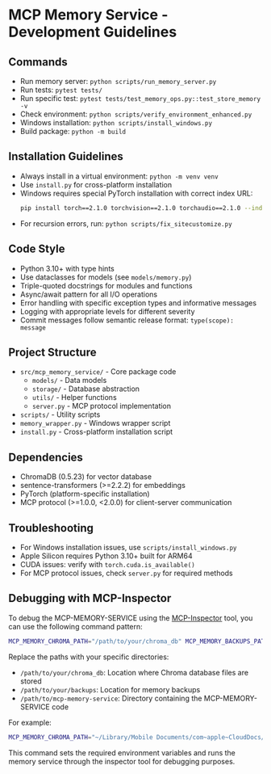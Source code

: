 # MCP Memory Service - Development Guidelines

## Commands
- Run memory server: `python scripts/run_memory_server.py`
- Run tests: `pytest tests/`
- Run specific test: `pytest tests/test_memory_ops.py::test_store_memory -v`
- Check environment: `python scripts/verify_environment_enhanced.py`
- Windows installation: `python scripts/install_windows.py`
- Build package: `python -m build`

## Installation Guidelines
- Always install in a virtual environment: `python -m venv venv`
- Use `install.py` for cross-platform installation
- Windows requires special PyTorch installation with correct index URL:
  ```bash
  pip install torch==2.1.0 torchvision==2.1.0 torchaudio==2.1.0 --index-url https://download.pytorch.org/whl/cu118
  ```
- For recursion errors, run: `python scripts/fix_sitecustomize.py`

## Code Style
- Python 3.10+ with type hints
- Use dataclasses for models (see `models/memory.py`)
- Triple-quoted docstrings for modules and functions
- Async/await pattern for all I/O operations
- Error handling with specific exception types and informative messages
- Logging with appropriate levels for different severity
- Commit messages follow semantic release format: `type(scope): message`

## Project Structure
- `src/mcp_memory_service/` - Core package code
  - `models/` - Data models
  - `storage/` - Database abstraction
  - `utils/` - Helper functions
  - `server.py` - MCP protocol implementation
- `scripts/` - Utility scripts
- `memory_wrapper.py` - Windows wrapper script
- `install.py` - Cross-platform installation script

## Dependencies
- ChromaDB (0.5.23) for vector database
- sentence-transformers (>=2.2.2) for embeddings
- PyTorch (platform-specific installation)
- MCP protocol (>=1.0.0, <2.0.0) for client-server communication

## Troubleshooting
- For Windows installation issues, use `scripts/install_windows.py`
- Apple Silicon requires Python 3.10+ built for ARM64
- CUDA issues: verify with `torch.cuda.is_available()`
- For MCP protocol issues, check `server.py` for required methods

## Debugging with MCP-Inspector

To debug the MCP-MEMORY-SERVICE using the [MCP-Inspector](https://modelcontextprotocol.io/docs/tools/inspector) tool, you can use the following command pattern:

```bash
MCP_MEMORY_CHROMA_PATH="/path/to/your/chroma_db" MCP_MEMORY_BACKUPS_PATH="/path/to/your/backups" npx @modelcontextprotocol/inspector uv --directory /path/to/mcp-memory-service run memory
```

Replace the paths with your specific directories:
- `/path/to/your/chroma_db`: Location where Chroma database files are stored
- `/path/to/your/backups`: Location for memory backups
- `/path/to/mcp-memory-service`: Directory containing the MCP-MEMORY-SERVICE code

For example:
```bash
MCP_MEMORY_CHROMA_PATH="~/Library/Mobile Documents/com~apple~CloudDocs/AI/claude-memory/chroma_db" MCP_MEMORY_BACKUPS_PATH="~/Library/Mobile Documents/com~apple~CloudDocs/AI/claude-memory/backups" npx @modelcontextprotocol/inspector uv --directory ~/Documents/GitHub/mcp-memory-service run memory
```

This command sets the required environment variables and runs the memory service through the inspector tool for debugging purposes.
